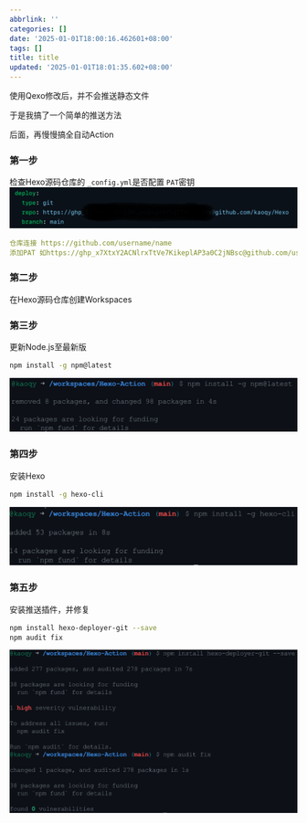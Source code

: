 ```yaml
---
abbrlink: ''
categories: []
date: '2025-01-01T18:00:16.462601+08:00'
tags: []
title: title
updated: '2025-01-01T18:01:35.602+08:00'
---
```

使用Qexo修改后，并不会推送静态文件

于是我搞了一个简单的推送方法

后面，再慢慢搞全自动Action

### 第一步

检查Hexo源码仓库的 `_config.yml`是否配置 `PAT`密钥 ![](https://raw.githubusercontent.com/kaoqy/Image/refs/heads/main/25/1/IMG_5019.jpeg)

```yaml
仓库连接 https://github.com/username/name
添加PAT 如https://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@github.com/username/name
```

### 第二步

在Hexo源码仓库创建Workspaces

### 第三步

更新Node.js至最新版

```bash
npm install -g npm@latest
```

![](https://raw.githubusercontent.com/kaoqy/Image/refs/heads/main/25/1/IMG_5020.jpeg)

### 第四步

安装Hexo

```bash
npm install -g hexo-cli
```

![](https://raw.githubusercontent.com/kaoqy/Image/refs/heads/main/25/1/IMG_5022.jpeg)

### 第五步

安装推送插件，并修复

```bash
npm install hexo-deployer-git --save
npm audit fix
```

![](https://raw.githubusercontent.com/kaoqy/Image/refs/heads/main/25/1/IMG_5023.jpeg)
